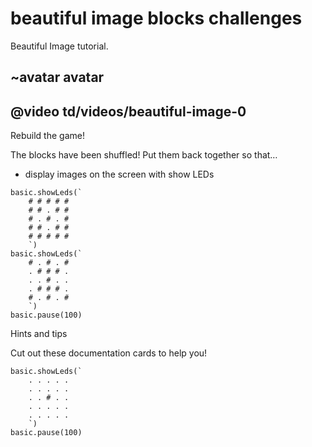 # beautiful image blocks challenges

Beautiful Image tutorial. 

## ~avatar avatar

## @video td/videos/beautiful-image-0

Rebuild the game!

The blocks have been shuffled! Put them back together so that…

* display images on the screen with show LEDs


```shuffle
basic.showLeds(`
    # # # # #
    # # . # #
    # . # . #
    # # . # #
    # # # # #
    `)
basic.showLeds(`
    # . # . #
    . # # # .
    . . # . .
    . # # # .
    # . # . #
    `)
basic.pause(100)
```

Hints and tips

Cut out these documentation cards to help you!

```cards
basic.showLeds(`
    . . . . .
    . . . . .
    . . # . .
    . . . . .
    . . . . .
    `)
basic.pause(100)

```